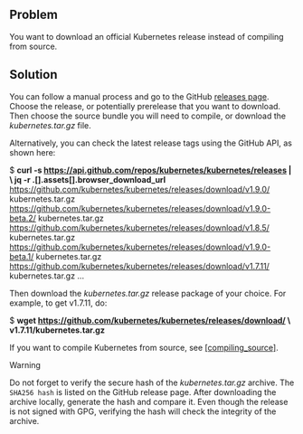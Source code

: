 ## Problem

You want to download an official Kubernetes release instead of compiling from source.

## Solution

You can follow a manual process and go to the GitHub [releases page](https://github.com/kubernetes/kubernetes/releases). Choose the release, or potentially prerelease that you want to download. Then choose the source bundle you will need to compile, or download the _kubernetes.tar.gz_ file.

Alternatively, you can check the latest release tags using the GitHub API, as shown here:

$ **curl -s https://api.github.com/repos/kubernetes/kubernetes/releases | \\
          jq -r .\[\].assets\[\].browser\_download\_url**
https://github.com/kubernetes/kubernetes/releases/download/v1.9.0/
        kubernetes.tar.gz
https://github.com/kubernetes/kubernetes/releases/download/v1.9.0-beta.2/
        kubernetes.tar.gz
https://github.com/kubernetes/kubernetes/releases/download/v1.8.5/
        kubernetes.tar.gz
https://github.com/kubernetes/kubernetes/releases/download/v1.9.0-beta.1/
        kubernetes.tar.gz
https://github.com/kubernetes/kubernetes/releases/download/v1.7.11/
        kubernetes.tar.gz
...

Then download the _kubernetes.tar.gz_ release package of your choice. For example, to get v1.7.11, do:

$ **wget https://github.com/kubernetes/kubernetes/releases/download/ \\
       v1.7.11/kubernetes.tar.gz**

If you want to compile Kubernetes from source, see [\[compiling\_source\]](#compiling_source).

Warning

Do not forget to verify the secure hash of the _kubernetes.tar.gz_ archive. The `SHA256 hash` is listed on the GitHub release page. After downloading the archive locally, generate the hash and compare it. Even though the release is not signed with GPG, verifying the hash will check the integrity of the archive.